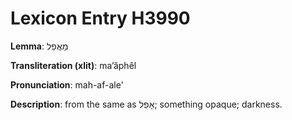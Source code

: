 # Lexicon Entry H3990

**Lemma**: מַאֲפֵל

**Transliteration (xlit)**: maʼăphêl

**Pronunciation**: mah-af-ale'

**Description**:
from the same as אָפֵל; something opaque; darkness.
